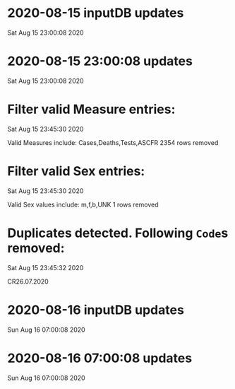 
# 2020-08-15 inputDB updates 
 Sat Aug 15 23:00:08 2020 


# 2020-08-15 23:00:08 updates 
 Sat Aug 15 23:00:08 2020 


# Filter valid Measure entries: 
 Sat Aug 15 23:45:30 2020 

Valid Measures include: Cases,Deaths,Tests,ASCFR
 2354 rows removed
# Filter valid Sex entries: 
 Sat Aug 15 23:45:30 2020 

Valid Sex values include: m,f,b,UNK
 1 rows removed
# Duplicates detected. Following `Code`s removed: 
 Sat Aug 15 23:45:32 2020 

CR26.07.2020
# 2020-08-16 inputDB updates 
 Sun Aug 16 07:00:08 2020 


# 2020-08-16 07:00:08 updates 
 Sun Aug 16 07:00:08 2020 

